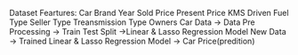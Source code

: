 Dataset Feartures:
Car Brand
Year
Sold Price
Present Price
KMS Driven
Fuel Type
Seller Type
Treansmission Type
Owners
Car Data -> Data Pre Processing -> Train Test  Split ->Linear & Lasso Regression Model 
New Data -> Trained Linear & Lasso Regression Model -> Car Price(predition)
